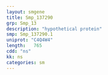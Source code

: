 ```yaml
---
layout: smgene
title: Smp_137290
grp: Smp_13
description: "hypothetical protein"
smp: Smp_137290.1
uniprot: "C4Q4W4"
length:   765
cdd: "ns"
kk: ns
categories: sm
---
```


